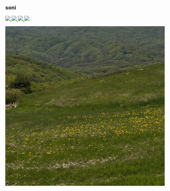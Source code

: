 <h3>soni</h3>
<span>
<a href="https://music.apple.com/kr/album/a-book-of-love/1625847626?i=1625847851&l=en"><img src="https://img.shields.io/badge/-FA243C?style=flat&logo=Apple Music&logoColor=white"/>
<img src="https://img.shields.io/badge/-8D1F89?style=flat&logo=Adobe XD&logoColor=FFFFFF"/> 
<a href="https://www.figma.new"><img src="https://img.shields.io/badge/-000000?style=flat&logo=figma&logoColor=FFFFFF"/>
</span>
<a href="https://blog.naver.com/lkosoqpmmmm"><img src="https://img.shields.io/badge/blog-2D8C3C?style=flat&logo=bitdefender&logoColor=white&link=https://blog.naver.com/lkosoqpmmmm"/></a>&nbsp

![프로필이미지](./p.jpg)
